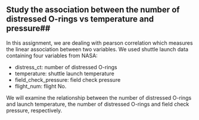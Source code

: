 ## Study the association between the number of distressed O-rings vs temperature and pressure##

In this assignment, we are dealing with pearson correlation which measures the linear association between two variables. We used shuttle launch data containing four variables from NASA:

- distress_ct: number of distressed O-rings
- temperature: shuttle launch temperature
- field_check_pressure: field check pressure
- flight_num: flight No.

We will examine the relationship between the number of distressed O-rings and launch temperature, the number of distressed O-rings and field check pressure, respectively. 

